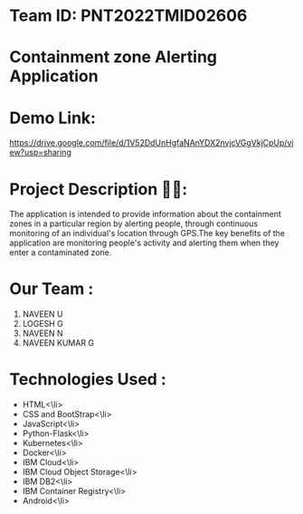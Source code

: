 # Team ID: PNT2022TMID02606
# Containment zone Alerting Application

# Demo Link: </br>
https://drive.google.com/file/d/1V52DdUnHgfaNAnYDX2nvjcVGgVkjCpUp/view?usp=sharing
  
# Project Description 📜📜:
The application is intended to provide information about the containment zones in a particular region by alerting people, through continuous monitoring of an individual's location through GPS.The key benefits of the application are monitoring people's activity and alerting them when they enter a contaminated zone.

# Our Team :
1. NAVEEN U
2. LOGESH G
3. NAVEEN N
4. NAVEEN KUMAR G

# Technologies Used :
<ul>
<li>HTML<\li>
<li>CSS and BootStrap<\li>
<li>JavaScript<\li>
<li>Python-Flask<\li>
<li>Kubernetes<\li>
<li>Docker<\li>
<li>IBM Cloud<\li>
<li>IBM Cloud Object Storage<\li>
<li>IBM DB2<\li>
<li>IBM Container Registry<\li>
<li>Android<\li>
</ul>
